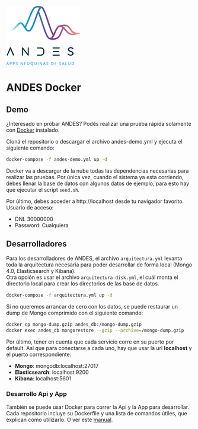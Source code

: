 ![ANDES](https://github.com/andes/andes.github.io/raw/master/images/logo.png)

# ANDES Docker



## Demo

¿Interesado en probar ANDES? Podés realizar una prueba rápida solamente con [Docker](https://www.docker.com/get-docker) instalado.

Cloná el repositorio o descargar el archivo andes-demo.yml y ejecuta el siguiente comando:


```bash
docker-compose -f andes-demo.yml up -d
```

Docker va a descargar de la nube todas las dependencias necesarias para realizar las pruebas. Por única vez, cuando el sistema ya esta corriendo, debes llenar la base de datos con algunos datos de ejemplo, para esto hay que ejecutar el script `seed.sh`.

Por último, debes acceder a http://localhost desde tu navigador favorito. Usuario de acceso:

 - DNI. 30000000
 - Password: Cualquiera


## Desarrolladores

Para los desarrolladores de ANDES, el archivo `arquitectura.yml` levanta toda la arquitectura necesaria para poder desarrollar de forma local (Mongo 4.0, Elasticsearch y Kibana).  
Otra opción es usar el archivo `arquitectura-disk.yml`, el cuál monta el directorio local para crear los directorios de las base de datos. 

```bash
docker-compose -f arquitectura.yml up -d
```

Si no queremos arrancar de cero con los datos, se puede restaurar un dump de Mongo comprimido con el siguiente comando:

```bash
docker cp mongo-dump.gzip andes_db:/mongo-dump.gzip
docker exec andes_db mongorestore --gzip --archive=/mongo-dump.gzip
```

Por último, tener en cuenta que cada servicio corre en su puerto por default. Así que para conectarse a cada uno, hay que usar la url __localhost__ y el puerto correspondiente:

- __Mongo__: mongodb:localhost:27017
- __Elasticsearch__: localhost:9200
- __Kibana__: localhost:5601


### Desarrollo Api y App

También se puede usar Docker para correr la Api y la App para desarrollar. Cada repositorio incluye su Dockerfile y una lista de comandos útiles, que explican como utilizarlo. O ver este [manual](DOCKER.md). 




